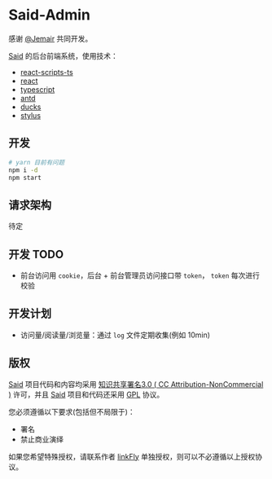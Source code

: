 # Said-Admin


感谢 [@Jemair](https://github.com/Jemair) 共同开发。

[Said](http://tasaid.com/) 的后台前端系统，使用技术：

- [react-scripts-ts](https://www.npmjs.com/package/react-scripts-ts)
- [react](https://reactjs.org/)
- [typescript](http://www.typescriptlang.org/)
- [antd](ant.design/docs/react/introduce-cn)
- [ducks](https://github.com/erikras/ducks-modular-redux)
- [stylus](http://stylus-lang.com/)


## 开发

```bash
# yarn 目前有问题
npm i -d
npm start
```

## 请求架构

待定


## 开发 TODO

- 前台访问用 `cookie`，后台 + 前台管理员访问接口带 `token`， `token` 每次进行校验


## 开发计划

- 访问量/阅读量/浏览量：通过 `log` 文件定期收集(例如 10min)

## 版权

[Said](https://github.com/linkFly6/Said) 项目代码和内容均采用 [知识共享署名3.0 ( CC Attribution-NonCommercial )](https://creativecommons.org/licenses/by-nc/3.0/) 许可，并且 [Said](https://github.com/linkFly6/Said) 项目和代码还采用 [GPL](http://choosealicense.com/licenses/gpl-3.0/) 协议。

您必须遵循以下要求(包括但不局限于)：

 - 署名
 - 禁止商业演绎
 
 
 
 如果您希望特殊授权，请联系作者 [linkFly](mailto:linkFly6@live.com) 单独授权，则可以不必遵循以上授权协议。

